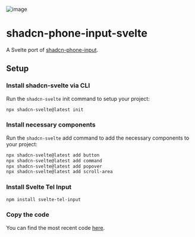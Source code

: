 ![image](https://github.com/user-attachments/assets/aa551a41-2255-4536-a387-18e5378ef1f4)

# shadcn-phone-input-svelte

A Svelte port of [shadcn-phone-input](https://github.com/omeralpi/shadcn-phone-input).

## Setup

### Install shadcn-svelte via CLI

Run the `shadcn-svelte` init command to setup your project:

```bash
npx shadcn-svelte@latest init
```

### Install necessary components

Run the `shadcn-svelte` add command to add the necessary components to your project:

```bash
npx shadcn-svelte@latest add button
npx shadcn-svelte@latest add command
npx shadcn-svelte@latest add popover
npx shadcn-svelte@latest add scroll-area
```

### Install Svelte Tel Input

```bash
npm install svelte-tel-input
```

### Copy the code
You can find the most recent code [here](https://github.com/ieedan/shadcn-phone-input-svelte/tree/main/src/lib/components/ui/phone-input).
